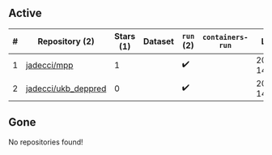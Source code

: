 ## Active
| # | Repository (2) | Stars (1) | Dataset | `run` (2) | `containers-run` | Last Modified |
| --- | --- | --- | --- | --- | --- | --- |
| 1 | [jadecci/mpp](https://github.com/jadecci/mpp) | 1 |  | :heavy_check_mark: |  | 2025-09-01 14:18:33+00:00 |
| 2 | [jadecci/ukb_deppred](https://github.com/jadecci/ukb_deppred) | 0 |  | :heavy_check_mark: |  | 2025-09-10 14:50:11+00:00 |

## Gone
No repositories found!
